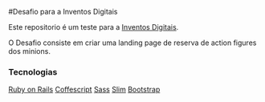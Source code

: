 #Desafio para a Inventos Digitais

Este repositorio é um teste para a [Inventos Digitais](https://www.inventosdigitais.com.br/?locale=pt-BR).

O Desafio consiste em criar uma landing page de reserva de action figures dos minions. 

### Tecnologias

[Ruby on Rails](https://guides.rubyonrails.org/getting_started.html)
[Coffescript](https://coffeescript.org)
[Sass](https://sass-lang.com)
[Slim](http://slim-lang.com)
[Bootstrap](https://getbootstrap.com)


